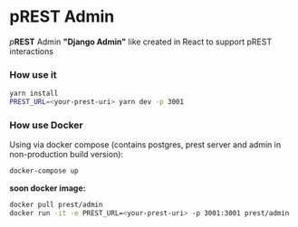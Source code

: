 # pREST Admin

_p_**REST** Admin **"Django Admin"** like created in React to support pREST interactions

### How use it

```sh
yarn install
PREST_URL=<your-prest-uri> yarn dev -p 3001
```

### How use Docker

Using via docker compose (contains postgres, prest server and admin in non-production build version):
```sh
docker-compose up
```

**soon docker image:**
```sh
docker pull prest/admin
docker run -it -e PREST_URL=<your-prest-uri> -p 3001:3001 prest/admin
```
